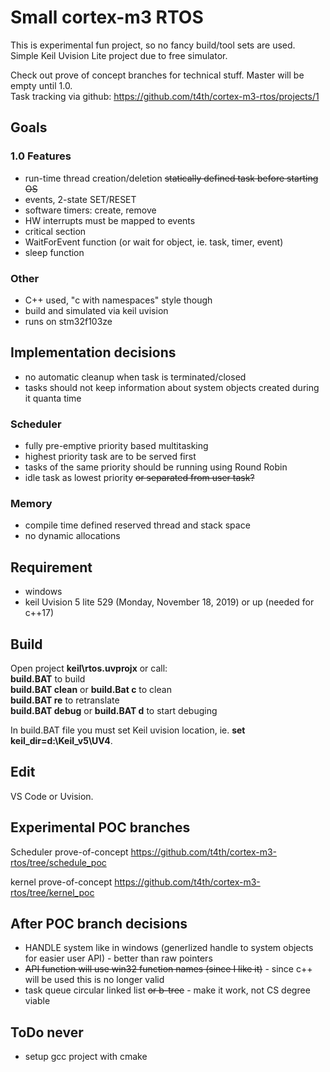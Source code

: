 # Small cortex-m3 RTOS

This is experimental fun project, so no fancy build/tool sets are used.  
Simple Keil Uvision Lite project due to free simulator.

Check out prove of concept branches for technical stuff. Master will be empty until 1.0.  
Task tracking via github: https://github.com/t4th/cortex-m3-rtos/projects/1

## Goals

### 1.0 Features
* run-time thread creation/deletion ~~statically defined task before starting OS~~
* events, 2-state SET/RESET
* software timers: create, remove
* HW interrupts must be mapped to events
* critical section
* WaitForEvent function (or wait for object, ie. task, timer, event)
* sleep function

### Other
* C++ used, "c with namespaces" style though
* build and simulated via keil uvision
* runs on stm32f103ze

## Implementation decisions
* no automatic cleanup when task is terminated/closed
* tasks should not keep information about system objects created during it quanta time

### Scheduler
* fully pre-emptive priority based multitasking
* highest priority task are to be served first
* tasks of the same priority should be running using Round Robin
* idle task as lowest priority ~~or separated from user task?~~

### Memory
* compile time defined reserved thread and stack space
* no dynamic allocations

## Requirement
* windows
* keil Uvision 5 lite 529 (Monday, November 18, 2019) or up (needed for c++17)

## Build
Open project **keil\rtos.uvprojx** or call:  
**build.BAT** to build  
**build.BAT clean** or **build.Bat c** to clean  
**build.BAT re** to retranslate  
**build.BAT debug** or **build.BAT d** to start debuging  

In build.BAT file you must set Keil uvision location, ie. **set keil_dir=d:\Keil_v5\UV4**.  

## Edit
VS Code or Uvision.

## Experimental POC branches
Scheduler prove-of-concept
https://github.com/t4th/cortex-m3-rtos/tree/schedule_poc

kernel prove-of-concept
https://github.com/t4th/cortex-m3-rtos/tree/kernel_poc

## After POC branch decisions
* HANDLE system like in windows (generlized handle to system objects for easier user API) - better than raw pointers
* ~~API function will use win32 function names (since I like it)~~ - since c++ will be used this is no longer valid
* task queue circular linked list ~~or b-tree~~ - make it work, not CS degree viable

## ToDo never
- setup gcc project with cmake
